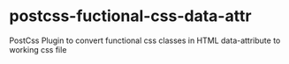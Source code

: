 # postcss-fuctional-css-data-attr
PostCss Plugin to convert functional css classes in HTML data-attribute to working css file
